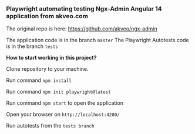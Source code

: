 ### Playwright automating testing Ngx-Admin Angular 14 application from akveo.com

The original repo is here: https://github.com/akveo/ngx-admin

The application code is in the branch ```master```
The Playwright Autotests code is in the branch ```tests```

**How to start working in this project?**

Clone repository to your machine.

Run command ```npm install``` 

Run command ```npm init playwright@latest``` 

Run command ```npm start``` to open the application

Open your browser on ```http://localhost:4200/```

Run autotests  from the ```tests branch```

